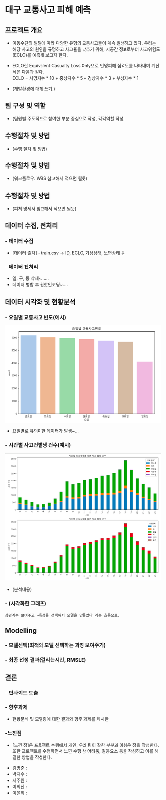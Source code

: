 # 대구 교통사고 피해 예측

## 프로젝트 개요
+ 이동수단의 발달에 따라 다양한 유형의 교통사고들이 계속 발생하고 있다. 우리는 해당 사고의 원인을 규명하고 사고율을 낮추기 위해, 시공간 정보로부터 사고위험도(ECLO)를 예측해 보고자 한다.


+ ECLO란 Equivalent Casualty Loss Only으로 인명피해 심각도를 나타내며 계산식은 다음과 같다.         
ECLO = 사망자수 * 10 + 중상자수 * 5 + 경상자수 * 3 + 부상자수 * 1

+ (개발환경에 대해 쓰기.)

## 팀 구성 및 역할
+ (팀원별 주도적으로 참여한 부분 중심으로 작성, 각각역할 작성)



## 수행절차 및 방법
+ (수행 절차 및 방법)



## 수행절차 및 방법
+ (워크플로우. WBS 참고해서 적으면 될듯)


## 수행절차 및 방법
+ (피처 명세서 참고해서 적으면 될듯)


## 데이터 수집, 전처리
### - 데이터 수집
+ [데이터 출처] - train.csv -> ID, ECLO, 기상상태, 노면상태 등

### - 데이터 전처리
+ 일, 구, 동 삭제~......
+ 데이터 병합 후 원핫인코딩~....



## 데이터 시각화 및 현황분석
### - 요일별 교통사고 빈도(예시)             
![image](%EC%9A%94%EC%9D%BC%EB%B3%84%20%EA%B5%90%ED%86%B5%EC%82%AC%EA%B3%A0%20%EB%B9%88%EB%8F%84.PNG)

- 요일별로 유의미한 데이터가 발생~...

### - 시간별 사고건발생 건수(예시)  

![image](%EC%8B%9C%EA%B0%84%EB%B3%84%20%EC%82%AC%EA%B3%A0%EB%B0%9C%EC%83%9D%EA%B1%B4%EC%88%98.PNG)
- (분석내용)

### - (시각화한 그래프)
    상관계수 보여주고 ~특성을 선택해서 모델을 만들었다 라는 흐름으로.


## Modelling
### - 모델선택(최적의 모델 선택하는 과정 보여주기)
### - 최종 선정 결과(걸리는시간, RMSLE)







## 결론
### - 인사이트 도출


### - 향후과제
+ 현황분석 및 모델링에 대한 결과와 향후 과제를
제시한


### -느낀점
+ [느낀 점]은 프로젝트 수행에서 개인, 우리 팀이 잘한 부분과 아쉬운
점을 작성한다. 또한 프로젝트를 수행하면서 느낀 수행 상 어려움, 
갈등요소 등을 작성하고 이를 해결한 방법을 작성한다. 
- 김명준 :
- 박지수 : 
- 서주원 : 
- 이의진 : 
- 이윤희 : 